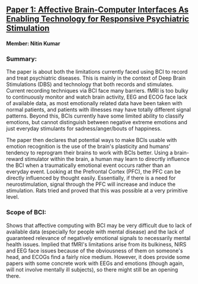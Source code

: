 ## [Paper 1: Affective Brain-Computer Interfaces As Enabling Technology for Responsive Psychiatric Stimulation](http://www.ncbi.nlm.nih.gov/pmc/articles/PMC4286358/)
#### Member: Nitin Kumar

### Summary:
The paper is about both the limitations currently faced using BCI to record and treat psychiatric diseases. This is mainly in the context of Deep Brain Stimulations (DBS) and technology that both records and stimulates. Current recording techniques via BCI face many barriers. fMRI is too bulky to continuously monitor and watch brain activity, EEG and ECOG face lack of available data, as most emotionally related data have been taken with normal patients, and patients with illnesses may have totally different signal patterns. Beyond this, BCIs currently have some limited ability to classify emotions, but cannot distinguish between negative extreme emotions and just everyday stimulants for sadness/anger/bouts of happiness.

The paper then declares that potential ways to make BCIs usable with emotion recognition is the use of the brain's plasticity and humans' tendency to reprogram their brains to work with BCIs better. Using a brain-reward stimulator within the brain, a human may learn to direcrtly influence the BCI when a traumatically emotional event occurs rather than an everyday event. Looking at the Prefrontal Cortex (PFC), the PFC can be directly influenced by thought easily. Essentially, if there is a need for neurostimulation, signal through the PFC will increase and induce the stimulation. Rats tried and proved that this was possible at a very primitive level.

### Scope of BCI:
Shows that affective computing with BCI may be very difficult due to lack of available data (especially for people with mental disease) and the lack of guaranteed relevance of negatively emotional signals to necessarily mental health issues. Implied that fMRI's limitations arise from its bulkiness, NIRS and EEG face issues because of the obviousness of them on someone's head, and ECOGs find a fairly nice medium. However, it does provide some papers with some concrete work with EEGs and emotions (though again, will not involve mentally ill subjects), so there might still be an opening there.
